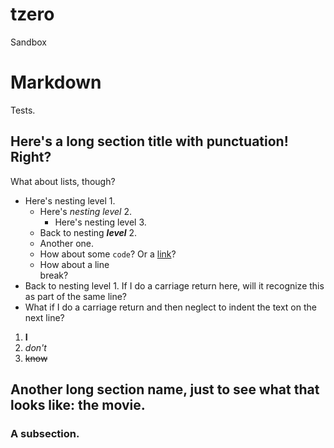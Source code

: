 tzero
=====

Sandbox

# Markdown

Tests.

## Here's a long section title with punctuation! Right?

What about lists, though?

- Here's nesting level 1.
   - Here's _nesting level_ 2.
      - Here's nesting level 3.
   - Back to nesting ***level*** 2.
   - Another one.
   - How about some `code`? Or a [link](#)?
   - How about a line  
      break?
- Back to nesting level 1. If I do a carriage return here,
    will it recognize this as part of the same line?
- What if I do a carriage return and then neglect to indent
the text on the next line?

1. **I**
2. *don't*
3. ~~know~~

## Another long section name, just to see what that looks like: the movie.

### A subsection.
